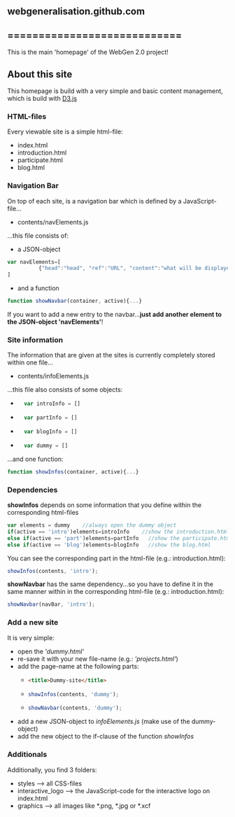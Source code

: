 ## webgeneralisation.github.com
## ============================

This is the main 'homepage' of the WebGen 2.0 project!

## About this site

This homepage is build with a very simple and basic content management, which is build with [D3.js](http://d3js.org/)

### HTML-files

Every viewable site is a simple html-file:
* index.html
* introduction.html
* participate.html
* blog.html

### Navigation Bar
On top of each site, is a navigation bar which is defined by a JavaScript-file...
* contents/navElements.js

...this file consists of:
* a JSON-object 
```JavaScript
var navElements=[
		  {"head":"head", "ref":"URL", "content":"what will be displayed"},...
]
```
* and a function
```JavaScript
function showNavbar(container, active){...}
```

If you want to add a new entry to the navbar...**just add another element to the JSON-object 'navElements'**!

### Site information

The information that are given at the sites is currently completely stored within one file...
* contents/infoElements.js

...this file also consists of some objects:
* ```JavaScript
	var introInfo = []
	```
* ```JavaScript
	var partInfo = []
	```
* ```JavaScript
	var blogInfo = []
	```
* ```JavaScript
	var dummy = []
	```

...and one function:
 ```JavaScript
 function showInfos(container, active){...}
 ```
### Dependencies

**showInfos** depends on some information that you define within the corresponding html-files
```JavaScript
var elements = dummy	//always open the dummy object
if(active == 'intro')elements=introInfo    //show the introduction.html
else if(active == 'part')elements=partInfo   //show the participate.html
else if(active == 'blog')elements=blogInfo   //show the blog.html
```

You can see the corresponding part in the html-file (e.g.: introduction.html):
```JavaScript
showInfos(contents, 'intro');
```

**showNavbar** has the same dependency...so you have to define it in the same manner within in the corresponding html-file (e.g.: introduction.html):
```JavaScript
showNavbar(navBar, 'intro');
```

### Add a new site

It is very simple:
* open the *'dummy.html'*
* re-save it with your new file-name (e.g.: *'projects.html'*)
* add the page-name at the following parts:
	- 	```HTML
		<title>Dummy-site</title>
		```

	- 	```JavaScript
		showInfos(contents, 'dummy');
		```

	- 	```JavaScript
		showNavbar(contents, 'dummy');
		```
* add a new JSON-object to *infoElements.js* (make use of the dummy-object)
* add the new object to the if-clause of the function *showInfos*

### Additionals

Additionally, you find 3 folders:
* styles			--> all CSS-files
* interactive_logo	--> the JavaScript-code for the interactive logo on index.html
* graphics			--> all images like *.png, *.jpg or *.xcf